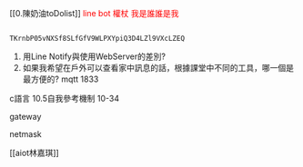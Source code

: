 [[0.陳奶油toDolist]]
<font color = red>line bot 權杖 我是誰誰是我</font>

```

TKrnbP05vNXSf8SLfGfV9WLPXYpiQ3D4LZl9VXcLZEQ
```

1. 用Line Notify與使用WebServer的差別?
2. 如果我希望在戶外可以查看家中訊息的話，根據課堂中不同的工具，哪一個是最方便的?
mqtt
1833

c語言 10.5自我參考機制
10-34

gateway

netmask

[[aiot林嘉琪]]

